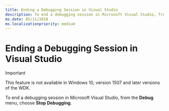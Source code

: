 ```yaml
---
title: Ending a Debugging Session in Visual Studio
description: To end a debugging session in Microsoft Visual Studio, from the Debug menu, choose Stop Debugging.
ms.date: 05/11/2018
ms.localizationpriority: medium
---
```


# Ending a Debugging Session in Visual Studio

> [!IMPORTANT]
> This feature is not available in Windows 10, version 1507 and later versions of the WDK.
>

To end a debugging session in Microsoft Visual Studio, from the **Debug** menu, choose **Stop Debugging**.
